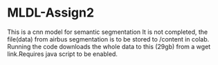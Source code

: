 # MLDL-Assign2
This is a cnn model for semantic segmentation
It is not completed, the file(data) from airbus segmentation is to be stored to /content in colab.
Running the code downloads the whole data to this (29gb) from a wget link.Requires java script to be enabled.
